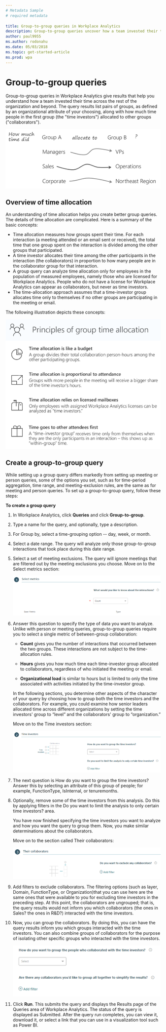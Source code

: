```yaml
---
# Metadata Sample
# required metadata

title: Group-to-group queries in Workplace Analytics
description: Group-to-group queries uncover how a team invested their time across the rest of the organization and beyond.  
author: paul9955
ms.author: rodonahu
ms.date: 05/03/2018
ms.topic: get-started-article
ms.prod: wpa
---
```


# Group-to-group queries

Group-to-group queries in Workplace Analytics give results that help you understand how a team invested their time across the rest of the organization and beyond. The query results list pairs of groups, as defined by an organizational attribute of your choosing, along with how much time people in the first group (the "time investors") allocated to other groups ("collaborators").

![Group A allocates time to Group B](../Images/WpA/tutorials/Group-query1.png) 

## Overview of time allocation

An understanding of time allocation helps you create better group queries. The details of time allocation are complicated. Here is a summary of the basic concepts: 

 * Time allocation measures how groups spent their time. For each interaction (a meeting attended or an email sent or received), the total time that one group spent on the interaction is divided among the other groups that participated.
 * A time investor allocates their time among the other participants in the interaction (the collaborators) in proportion to how many people are in the collaborator group for that interaction.
 * A group query can analyze time allocation only for employees in the population of measured employees, namely those who are licensed for Workplace Analytics. People who do not have a license for Workplace Analytics can appear as collaborators, but never as time investors.
 * The time-allocation approach assumes that a time-investor group allocates time only to themselves if no other groups are participating in the meeting or email.

The following illustration depicts these concepts: 

 ![Principles of time allocation](../Images/WpA/Tutorials/principals-of-time-allocation.png)

<!-- Per Dheepak, this pptx is not for public consumption 
> [!Note]  
> For more information, see the time allocation tutorial, which explains the logic and works through several examples. 
-->

## Create a group-to-group query 

While setting up a group query differs markedly from setting up meeting or person queries, some of the options you set, such as for time-period aggregation, time range, and meeting-exclusion rules, are the same as for meeting and person queries. To set up a group-to-group query, follow these steps: 

**To create a group query**
1. In Workplace Analytics, click **Queries** and click **Group-to-group**.
2. Type a name for the query, and optionally, type a description. 
3. For Group by, select a time-grouping option -- day, week, or month. 
4. Select a date range. The query will analyze only those group-to-group interactions that took place during this date range.
5. Select a set of meeting exclusions. The query will ignore meetings that are filtered out by the meeting exclusions you choose. Move on to the Select metrics section:

   ![Select metrics](../Images/WpA/tutorials/g2g-01-select-metrics.png)

6. Answer this question to specify the type of data you want to analyze. Unlike with person or meeting queries, group-to-group queries require you to select a single metric of between-group collaboration:

    * **Count** gives you the number of interactions that occurred between the two groups. These interactions are not subject to the time-allocation rules.

    * **Hours** gives you how much time each time-investor group allocated to collaborators, regardless of who initiated the meeting or email.

    * **Organizational load** is similar to hours but is limited to only the time associated with activities initiated by the time-investor group.
   
   In the following sections, you determine other aspects of the character of your query by choosing how to group both the time investors and the collaborators. For example, you could examine how senior leaders allocated time across different organizations by setting the time investors' group to “level” and the collaborators' group to “organization.”

   Move on to the Time investors section:

   ![Group and filter time investors](../Images/WpA/tutorials/g2g-02-group-filter-time-investors.png)

7. The next question is How do you want to group the time investors? Answer this by selecting an attribute of this group of people; for example, FunctionType, IsInternal, or tenuremonths. 
8. Optionally, remove some of the time investors from this analysis. Do this by applying filters in the Do you want to limit the analysis to only certain time investors? area.

   You have now finished specifying the time investors you want to analyze and how you want the query to group them. Now, you make similar determinations about the collaborators. 

   Move on to the section called Their collaborators:

   ![Exclude collaborators](../Images/WpA/tutorials/g2g-03-exclude-collaborators.png)
   
9. Add filters to exclude collaborators. The filtering options (such as layer, Domain, FunctionType, or Organization)that you can use here are the same ones that were available to you for excluding time investors in the preceding step. At this point, the collaborators are ungrouped; that is, the query results would not inform you which collaborators (the ones in Sales? the ones in R&D?) interacted with the time investors. 
10. Now, you can group the collaborators. By doing this, you can have the query results inform you which groups interacted with the time investors. You can also combine groups of collaborators for the purpose of isolating other specific groups who interacted with the time investors. 

    ![Group collaborators](../Images/WpA/tutorials/g2g-04-group-collaborators.png)

11. Click **Run**. This submits the query and displays the Results page of the Queries area of Workplace Analytics. The status of the query is displayed as Submitted. After the query run completes, you can view it, download it, or select a link that you can use in a visualization tool such as Power BI. 

